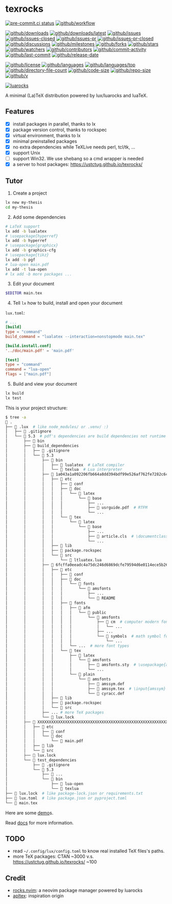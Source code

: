 # texrocks

[![pre-commit.ci status](https://results.pre-commit.ci/badge/github/ustctug/texrocks/main.svg)](https://results.pre-commit.ci/latest/github/ustctug/texrocks/main)
[![github/workflow](https://github.com/ustctug/texrocks/actions/workflows/main.yml/badge.svg)](https://github.com/ustctug/texrocks/actions)

[![github/downloads](https://shields.io/github/downloads/ustctug/texrocks/total)](https://github.com/ustctug/texrocks/releases)
[![github/downloads/latest](https://shields.io/github/downloads/ustctug/texrocks/latest/total)](https://github.com/ustctug/texrocks/releases/latest)
[![github/issues](https://shields.io/github/issues/ustctug/texrocks)](https://github.com/ustctug/texrocks/issues)
[![github/issues-closed](https://shields.io/github/issues-closed/ustctug/texrocks)](https://github.com/ustctug/texrocks/issues?q=is%3Aissue+is%3Aclosed)
[![github/issues-pr](https://shields.io/github/issues-pr/ustctug/texrocks)](https://github.com/ustctug/texrocks/pulls)
[![github/issues-pr-closed](https://shields.io/github/issues-pr-closed/ustctug/texrocks)](https://github.com/ustctug/texrocks/pulls?q=is%3Apr+is%3Aclosed)
[![github/discussions](https://shields.io/github/discussions/ustctug/texrocks)](https://github.com/ustctug/texrocks/discussions)
[![github/milestones](https://shields.io/github/milestones/all/ustctug/texrocks)](https://github.com/ustctug/texrocks/milestones)
[![github/forks](https://shields.io/github/forks/ustctug/texrocks)](https://github.com/ustctug/texrocks/network/members)
[![github/stars](https://shields.io/github/stars/ustctug/texrocks)](https://github.com/ustctug/texrocks/stargazers)
[![github/watchers](https://shields.io/github/watchers/ustctug/texrocks)](https://github.com/ustctug/texrocks/watchers)
[![github/contributors](https://shields.io/github/contributors/ustctug/texrocks)](https://github.com/ustctug/texrocks/graphs/contributors)
[![github/commit-activity](https://shields.io/github/commit-activity/w/ustctug/texrocks)](https://github.com/ustctug/texrocks/graphs/commit-activity)
[![github/last-commit](https://shields.io/github/last-commit/ustctug/texrocks)](https://github.com/ustctug/texrocks/commits)
[![github/release-date](https://shields.io/github/release-date/ustctug/texrocks)](https://github.com/ustctug/texrocks/releases/latest)

[![github/license](https://shields.io/github/license/ustctug/texrocks)](https://github.com/ustctug/texrocks/blob/main/LICENSE)
[![github/languages](https://shields.io/github/languages/count/ustctug/texrocks)](https://github.com/ustctug/texrocks)
[![github/languages/top](https://shields.io/github/languages/top/ustctug/texrocks)](https://github.com/ustctug/texrocks)
[![github/directory-file-count](https://shields.io/github/directory-file-count/ustctug/texrocks)](https://github.com/ustctug/texrocks)
[![github/code-size](https://shields.io/github/languages/code-size/ustctug/texrocks)](https://github.com/ustctug/texrocks)
[![github/repo-size](https://shields.io/github/repo-size/ustctug/texrocks)](https://github.com/ustctug/texrocks)
[![github/v](https://shields.io/github/v/release/ustctug/texrocks)](https://github.com/ustctug/texrocks)

[![luarocks](https://img.shields.io/luarocks/v/Freed-Wu/texrocks)](https://luarocks.org/modules/Freed-Wu/texrocks)

A minimal (La)TeX distribution powered by lux/luarocks and luaTeX.

## Features

- [x] install packages in parallel, thanks to lx
- [x] package version control, thanks to rockspec
- [x] virtual environment, thanks to lx
- [x] minimal preinstalled packages
- [x] no extra dependencies while TeXLive needs perl, tcl/tk, ...
- [x] support Unix
- [ ] support Win32. We use shebang so a cmd wrapper is needed
- [x] a server to host packages: <https://ustctug.github.io/texrocks/>

## Tutor

<!-- markdownlint-disable MD029 -->

1. Create a project

```sh
lx new my-thesis
cd my-thesis
```

2. Add some dependencies

```sh
# LaTeX support
lx add -b lualatex
# \usepackage{hyperref}
lx add -b hyperref
# \usepackage{graphicx}
lx add -b graphics-cfg
# \usepackage{tikz}
lx add -b pgf
# lua-open main.pdf
lx add -t lua-open
# lx add -b more packages ...
```

3. Edit your document

```sh
$EDITOR main.tex
```

4. Tell `lx` how to build, install and open your document

`lux.toml`:

```toml
# ...
[build]
type = "command"
build_command = "lualatex --interaction=nonstopmode main.tex"

[build.install.conf]
'../doc/main.pdf' = 'main.pdf'

[test]
type = "command"
command = "lua-open"
flags = ["main.pdf"]
```

5. Build and view your document

```sh
lx build
lx test
```

This is your project structure:

```sh
$ tree -a
 .
├──  .lux  # like node_modules/ or .venv/ :)
│   ├──  .gitignore
│   └──  5.3  # pdf's dependencies are build dependencies not runtime
│       ├──  bin
│       ├──  build_dependencies
│       │   ├──  .gitignore
│       │   └──  5.3
│       │       ├──  bin
│       │       │   ├──  lualatex  # LaTeX compiler
│       │       │   └──  texlua  # Lua interpreter
│       │       ├──  1a043a1a092206fb664a8dd394bdf99e526af762fe7282c6ccf49bc0ec23521e-latex-base@2024.11.01-2
│       │       │   ├──  etc
│       │       │   │   ├──  conf
│       │       │   │   ├──  doc
│       │       │   │   │   └──  latex
│       │       │   │   │       └──  base
│       │       │   │   │           ├── ...
│       │       │   │   │           ├──  usrguide.pdf  # RTFM
│       │       │   │   │           └── ...
│       │       │   │   └──  tex
│       │       │   │       └──  latex
│       │       │   │           └──  base
│       │       │   │               ├── ...
│       │       │   │               ├──  article.cls  # \documentclass{article}
│       │       │   │               └── ...
│       │       │   ├──  lib
│       │       │   ├──  package.rockspec
│       │       │   └──  src
│       │       │       └──  ltluatex.lua
│       │       ├──  6fcffa0eeadc4a75dc246d6869dcfe79594d6e0114ece5b260b9216a3d40cdfb-amsfonts@3.04-1
│       │       │   ├──  etc
│       │       │   │   ├──  conf
│       │       │   │   ├──  doc
│       │       │   │   │   └──  fonts
│       │       │   │   │       └──  amsfonts
│       │       │   │   │           ├── ...
│       │       │   │   │           └── 󰂺 README
│       │       │   │   ├──  fonts
│       │       │   │   │   ├──  afm
│       │       │   │   │   │   └──  public
│       │       │   │   │   │       └──  amsfonts
│       │       │   │   │   │           ├──  cm  # computer modern fonts
│       │       │   │   │   │           │   └── ...
│       │       │   │   │   │           ├── ...
│       │       │   │   │   │           └──  symbols  # math symbol fonts
│       │       │   │   │   │               └── ...
│       │       │   │   │   └── ...  # more font types
│       │       │   │   └──  tex
│       │       │   │       ├──  latex
│       │       │   │       │   └──  amsfonts
│       │       │   │       │       ├──  amsfonts.sty  # \usepackage{amsfonts}
│       │       │   │       │       └── ...
│       │       │   │       └──  plain
│       │       │   │           └──  amsfonts
│       │       │   │               ├──  amssym.def
│       │       │   │               ├──  amssym.tex  # \input{amssym}
│       │       │   │               └──  cyracc.def
│       │       │   ├──  lib
│       │       │   ├──  package.rockspec
│       │       │   └──  src
│       │       ├── ... # more TeX packages
│       │       └──  lux.lock
│       ├──  XXXXXXXXXXXXXXXXXXXXXXXXXXXXXXXXXXXXXXXXXXXXXXXXXXXXXXXXXXXXXXXX-my-thesis@0.1.0-1
│       │   ├──  etc
│       │   │   ├──  conf
│       │   │   └──  doc
│       │   │       └──  main.pdf
│       │   ├──  lib
│       │   └──  src
│       ├──  lux.lock
│       └──  test_dependencies
│           ├──  .gitignore
│           └──  5.3
│               ├──  ...
│               └──  bin
│                   ├──  lua-open
│                   └──  texlua
├──  lux.lock  # like package-lock.json or requirements.txt
├──  lux.toml  # like package.json or pyproject.toml
└──  main.tex
```

Here are some [demo](packages/)s.

Read [docs](docs/) for more information.

## TODO

- read `~/.config/lux/config.toml` to know real installed TeX files's paths.
- more TeX packages: CTAN ~3000 v.s. <https://ustctug.github.io/texrocks/> ~100

## Credit

- [rocks.nvim](https://github.com/nvim-neorocks/rocks.nvim): a neovim package
  manager powered by luarocks
- [apltex](https://github.com/RadioNoiseE/apltex): inspiration origin
